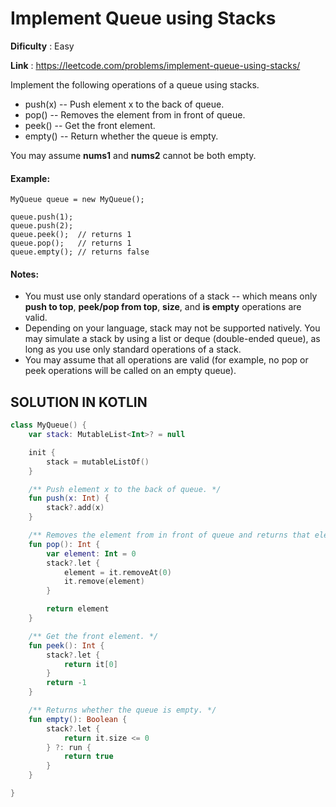 # Implement Queue using Stacks

**Dificulty** : Easy

**Link** : https://leetcode.com/problems/implement-queue-using-stacks/

Implement the following operations of a queue using stacks.

- push(x) -- Push element x to the back of queue.
- pop() -- Removes the element from in front of queue.
- peek() -- Get the front element.
- empty() -- Return whether the queue is empty.

You may assume __nums1__ and __nums2__ cannot be both empty.

#### Example:

```
MyQueue queue = new MyQueue();

queue.push(1);
queue.push(2);  
queue.peek();  // returns 1
queue.pop();   // returns 1
queue.empty(); // returns false
```


#### Notes:

- You must use only standard operations of a stack -- which means only __push to top__, __peek/pop from top__, __size__, and __is empty__ operations are valid.
- Depending on your language, stack may not be supported natively. You may simulate a stack by using a list or deque (double-ended queue), as long as you use only standard operations of a stack.
- You may assume that all operations are valid (for example, no pop or peek operations will be called on an empty queue).

## SOLUTION IN KOTLIN

```kotlin
class MyQueue() {
    var stack: MutableList<Int>? = null

    init {
        stack = mutableListOf()
    }

    /** Push element x to the back of queue. */
    fun push(x: Int) {
        stack?.add(x)
    }

    /** Removes the element from in front of queue and returns that element. */
    fun pop(): Int {
        var element: Int = 0
        stack?.let {
            element = it.removeAt(0)
            it.remove(element)
        }

        return element
    }

    /** Get the front element. */
    fun peek(): Int {
        stack?.let {
            return it[0]
        }
        return -1
    }

    /** Returns whether the queue is empty. */
    fun empty(): Boolean {
        stack?.let {
            return it.size <= 0
        } ?: run {
            return true
        }
    }

}
```
